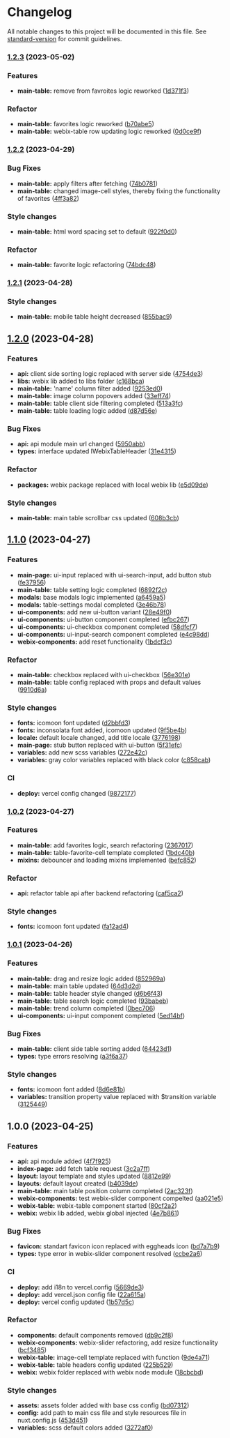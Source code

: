 # Changelog

All notable changes to this project will be documented in this file. See [standard-version](https://github.com/conventional-changelog/standard-version) for commit guidelines.

### [1.2.3](https://github.com/Yan-Doshchinskiy/webix-table/compare/v1.2.2...v1.2.3) (2023-05-02)


### Features

* **main-table:** remove from favroites logic reworked ([1d371f3](https://github.com/Yan-Doshchinskiy/webix-table/commit/1d371f359185daeeb6e67cda46d9e10edf3c82ec))


### Refactor

* **main-table:** favorites logic reworked ([b70abe5](https://github.com/Yan-Doshchinskiy/webix-table/commit/b70abe585568b50d60b64e2a6faf8107268529fc))
* **main-table:** webix-table row updating logic reworked ([0d0ce9f](https://github.com/Yan-Doshchinskiy/webix-table/commit/0d0ce9feeb3220ef0b21705db09d188720d89824))

### [1.2.2](https://github.com/Yan-Doshchinskiy/webix-table/compare/v1.2.1...v1.2.2) (2023-04-29)


### Bug Fixes

* **main-table:** apply filters after fetching ([74b0781](https://github.com/Yan-Doshchinskiy/webix-table/commit/74b078168ce3efa57c639b4a1011c8d19029f06b))
* **main-table:** changed image-cell styles, thereby fixing the functionality of favorites ([4ff3a82](https://github.com/Yan-Doshchinskiy/webix-table/commit/4ff3a8224e75886f48ee1581ed77bfd1b6b41b14))


### Style changes

* **main-table:** html word spacing set to default ([922f0d0](https://github.com/Yan-Doshchinskiy/webix-table/commit/922f0d023438e9e302754aa97ffc35749c437e2c))


### Refactor

* **main-table:** favorite logic refactoring ([74bdc48](https://github.com/Yan-Doshchinskiy/webix-table/commit/74bdc489faab31485e064ec11ef8488772a51838))

### [1.2.1](https://github.com/Yan-Doshchinskiy/webix-table/compare/v1.2.0...v1.2.1) (2023-04-28)


### Style changes

* **main-table:** mobile table height decreased ([855bac9](https://github.com/Yan-Doshchinskiy/webix-table/commit/855bac93cd5d3a6044dd1cdcac77ad326311d5cf))

## [1.2.0](https://github.com/Yan-Doshchinskiy/webix-table/compare/v1.1.0...v1.2.0) (2023-04-28)


### Features

* **api:** client side sorting logic replaced with server side ([4754de3](https://github.com/Yan-Doshchinskiy/webix-table/commit/4754de394f51bb7a340504cfaf41de22a2b8a278))
* **libs:** webix lib added to libs folder ([c168bca](https://github.com/Yan-Doshchinskiy/webix-table/commit/c168bca821ddac3fd15cd93de6c549b73e841bc5))
* **main-table:** 'name' column filter added ([9253ed0](https://github.com/Yan-Doshchinskiy/webix-table/commit/9253ed02bd846952616810c86a09063d9833a9d4))
* **main-table:** image column popovers added ([33eff74](https://github.com/Yan-Doshchinskiy/webix-table/commit/33eff7425130d17b0db0c864575a37de5cb4f729))
* **main-table:** table client side filtering completed ([513a3fc](https://github.com/Yan-Doshchinskiy/webix-table/commit/513a3fc2394ac7332bb4b97364f0aef841297076))
* **main-table:** table loading logic added ([d87d56e](https://github.com/Yan-Doshchinskiy/webix-table/commit/d87d56ebab90384223c2440a2f3996711e3dfd8f))


### Bug Fixes

* **api:** api module main url changed ([5950abb](https://github.com/Yan-Doshchinskiy/webix-table/commit/5950abb1d72430f3de6ded0e37c12eb76f25d6b8))
* **types:** interface updated IWebixTableHeader ([31e4315](https://github.com/Yan-Doshchinskiy/webix-table/commit/31e431528f3fe9f5fee71b0f55c2436c3cdd0915))


### Refactor

* **packages:** webix package replaced with local webix lib ([e5d09de](https://github.com/Yan-Doshchinskiy/webix-table/commit/e5d09deab175d160f104183765d6c7f133908868))


### Style changes

* **main-table:** main table scrollbar css updated ([608b3cb](https://github.com/Yan-Doshchinskiy/webix-table/commit/608b3cb882641c38ab14b1a9fc97cbfea518475b))

## [1.1.0](https://github.com/Yan-Doshchinskiy/webix-table/compare/v1.0.2...v1.1.0) (2023-04-27)


### Features

* **main-page:** ui-input replaced with ui-search-input, add button stub ([fe37956](https://github.com/Yan-Doshchinskiy/webix-table/commit/fe37956cc6df450f87d578e105266bd526599022))
* **main-table:** table setting logic completed ([6892f2c](https://github.com/Yan-Doshchinskiy/webix-table/commit/6892f2cc3c475585cec3986e22a164ac6a216547))
* **modals:** base modals logic implemented ([a6459a5](https://github.com/Yan-Doshchinskiy/webix-table/commit/a6459a5c11e1ff2e049db0ebcce34d5d23bf6456))
* **modals:** table-settings modal completed ([3e46b78](https://github.com/Yan-Doshchinskiy/webix-table/commit/3e46b78336e3ec5018a970d5ff558bc1c3906a03))
* **ui-components:** add new ui-button variant ([28e49f0](https://github.com/Yan-Doshchinskiy/webix-table/commit/28e49f0ba38e7fd5bcf568b097cf3baee4c03025))
* **ui-components:** ui-button component completed ([efbc267](https://github.com/Yan-Doshchinskiy/webix-table/commit/efbc26746b5147d05d13e82e6e76a41b245bb68c))
* **ui-components:** ui-checkbox component completed ([58dfcf7](https://github.com/Yan-Doshchinskiy/webix-table/commit/58dfcf74baeab7935f23241a9b373bc01996947b))
* **ui-components:** ui-input-search component completed ([e4c98dd](https://github.com/Yan-Doshchinskiy/webix-table/commit/e4c98ddc896d2588c978ab671a7b0e9357c00081))
* **webix-components:** add reset functionality ([1bdcf3c](https://github.com/Yan-Doshchinskiy/webix-table/commit/1bdcf3cd9288062d98da3b962b89e2ce21cdf796))


### Refactor

* **main-table:** checkbox replaced with ui-checkbox ([56e301e](https://github.com/Yan-Doshchinskiy/webix-table/commit/56e301e9f15473f60bf9e28ab90022232d6dc9bc))
* **main-table:** table config replaced with props and default values ([9910d6a](https://github.com/Yan-Doshchinskiy/webix-table/commit/9910d6a2f8d41d57acefb79b305353f8b64ced40))


### Style changes

* **fonts:** icomoon font updated ([d2bbfd3](https://github.com/Yan-Doshchinskiy/webix-table/commit/d2bbfd3c127101f38e1e0a41d0f4be3d84b378b5))
* **fonts:** inconsolata font added, icomoon updated ([9f5be4b](https://github.com/Yan-Doshchinskiy/webix-table/commit/9f5be4b09d61265bbdef6085b83bb98a570612fd))
* **locale:** default locale changed, add title locale ([3776198](https://github.com/Yan-Doshchinskiy/webix-table/commit/37761984f3b78f9442284d5fdd41b72d169f1f10))
* **main-page:** stub button replaced with ui-button ([5f31efc](https://github.com/Yan-Doshchinskiy/webix-table/commit/5f31efc0460cba8b382ee5749a5753011fe03e8d))
* **variables:** add new scss variables ([272e42c](https://github.com/Yan-Doshchinskiy/webix-table/commit/272e42cf450e669702664020b8ffc6e37b0f099f))
* **variables:** gray color variables replaced with black color ([c858cab](https://github.com/Yan-Doshchinskiy/webix-table/commit/c858cab42cd3b0897170c51cae08cc965dee95ff))


### CI

* **deploy:** vercel config changed ([9872177](https://github.com/Yan-Doshchinskiy/webix-table/commit/9872177895faf972b733b99e9dbdac2bb7b9abcd))

### [1.0.2](https://github.com/Yan-Doshchinskiy/webix-table/compare/v1.0.1...v1.0.2) (2023-04-27)


### Features

* **main-table:** add favorites logic, search refactoring ([2367017](https://github.com/Yan-Doshchinskiy/webix-table/commit/23670170fcd2a850431d828ecda501b018b420ff))
* **main-table:** table-favorite-cell template completed ([1bdc40b](https://github.com/Yan-Doshchinskiy/webix-table/commit/1bdc40b6428a7f9ecce68c3f99f223c51abda24c))
* **mixins:** debouncer and loading mixins implemented ([befc852](https://github.com/Yan-Doshchinskiy/webix-table/commit/befc852cf6ce72755b36f82daa1d869c334277b3))


### Refactor

* **api:** refactor table api after backend refactoring ([caf5ca2](https://github.com/Yan-Doshchinskiy/webix-table/commit/caf5ca243f8c2a549abb5cf560f09bd7cd0cb8d9))


### Style changes

* **fonts:** icomoon font updated ([fa12ad4](https://github.com/Yan-Doshchinskiy/webix-table/commit/fa12ad4eea8c1c0e382d1499d6640accac2ad417))

### [1.0.1](https://github.com/Yan-Doshchinskiy/webix-table/compare/v1.0.0...v1.0.1) (2023-04-26)


### Features

* **main-table:** drag and resize logic added ([852969a](https://github.com/Yan-Doshchinskiy/webix-table/commit/852969ad9704accb4207e8ee896da5fee26e81d1))
* **main-table:** main table updated ([64d3d2d](https://github.com/Yan-Doshchinskiy/webix-table/commit/64d3d2d2d8fc720488d64efadae28c05a6515fcc))
* **main-table:** table header style changed ([d6b6f43](https://github.com/Yan-Doshchinskiy/webix-table/commit/d6b6f434bb0909545758beb15c6f2acd0d8c7dd6))
* **main-table:** table search logic completed ([93babeb](https://github.com/Yan-Doshchinskiy/webix-table/commit/93babeb76d52b1e3c4f0e258ed69cc41bd1cdd2e))
* **main-table:** trend column completed ([0bec706](https://github.com/Yan-Doshchinskiy/webix-table/commit/0bec706538272e7874627b526ee83ced82405cdd))
* **ui-components:** ui-input component completed ([5ed14bf](https://github.com/Yan-Doshchinskiy/webix-table/commit/5ed14bf8a57add32e123ed8e2b2593fa50a801ba))


### Bug Fixes

* **main-table:** client side table sorting added ([64423d1](https://github.com/Yan-Doshchinskiy/webix-table/commit/64423d1145a4b2252d00b42215c41fa7ca486303))
* **types:** type errors resolving ([a3f6a37](https://github.com/Yan-Doshchinskiy/webix-table/commit/a3f6a37f8cf350b5e9bf71d9d03c0d8156e74a70))


### Style changes

* **fonts:** icomoon font added ([8d6e81b](https://github.com/Yan-Doshchinskiy/webix-table/commit/8d6e81be29f24af8797ed3eea7374c68885bd789))
* **variables:** transition property value replaced with $transition variable ([3125449](https://github.com/Yan-Doshchinskiy/webix-table/commit/3125449828339c0f0d38ff82d5f9319dfd2ea730))

## 1.0.0 (2023-04-25)


### Features

* **api:** api module added ([4f7f925](https://github.com/Yan-Doshchinskiy/webix-table/commit/4f7f92548685685373163d3d53fae1da3657bd92))
* **index-page:** add fetch table request ([3c2a7ff](https://github.com/Yan-Doshchinskiy/webix-table/commit/3c2a7ff0793f9beb9c93a56e8d9618f796eea630))
* **layout:** layout template and styles updated ([8812e99](https://github.com/Yan-Doshchinskiy/webix-table/commit/8812e994e329c120f0961f9d9bb3ada60406f319))
* **layouts:** default layout created ([b4039de](https://github.com/Yan-Doshchinskiy/webix-table/commit/b4039deffe677c6e5d976217ac09cfe483780d1f))
* **main-table:** main table position column completed ([2ac323f](https://github.com/Yan-Doshchinskiy/webix-table/commit/2ac323f969bce3f3392f07547f09fb034f3bacca))
* **webix-components:** test webix-slider component compelted ([aa021e5](https://github.com/Yan-Doshchinskiy/webix-table/commit/aa021e5cdd94bc53726473fda6fa1ffc64ccca72))
* **webix-table:** webix-table component started ([80cf2a2](https://github.com/Yan-Doshchinskiy/webix-table/commit/80cf2a2446d11fd4c3e52d9d2b96ce00e3ed1970))
* **webix:** webix lib added, webix global injected ([4e7b861](https://github.com/Yan-Doshchinskiy/webix-table/commit/4e7b8614c030b290fa1ac4d29f436cc9a1c6a13a))


### Bug Fixes

* **favicon:** standart favicon icon replaced with eggheads icon ([bd7a7b9](https://github.com/Yan-Doshchinskiy/webix-table/commit/bd7a7b9991cd42a6b265b81d1c8e7c2b51eed057))
* **types:** type error in webix-slider component resolved ([ccbe2a6](https://github.com/Yan-Doshchinskiy/webix-table/commit/ccbe2a60d255b04b720d58d3f05199b2b5cb7cd1))


### CI

* **deploy:** add i18n to vercel.config ([5669de3](https://github.com/Yan-Doshchinskiy/webix-table/commit/5669de32eb35d91b8c59e74e1e67aabed3a45f8a))
* **deploy:** add vercel.json config file ([22a615a](https://github.com/Yan-Doshchinskiy/webix-table/commit/22a615abd7e23df525f7c874541dba423a80df37))
* **deploy:** vercel config updated ([1b57d5c](https://github.com/Yan-Doshchinskiy/webix-table/commit/1b57d5cfce39e676919a1b2c08f9ef678609c56f))


### Refactor

* **components:** default components removed ([db9c2f8](https://github.com/Yan-Doshchinskiy/webix-table/commit/db9c2f8c0f29be8215e5a715764b6fd6f1142172))
* **webix-components:** webix-slider refactoring, add resize functionality ([bcf3485](https://github.com/Yan-Doshchinskiy/webix-table/commit/bcf3485d4cb57fcab548a4ee4bd71edca1e9101b))
* **webix-table:** image-cell template replaced with function ([9de4a71](https://github.com/Yan-Doshchinskiy/webix-table/commit/9de4a71785abb9ec95316885eb67889c460bb320))
* **webix-table:** table headers config updated ([225b529](https://github.com/Yan-Doshchinskiy/webix-table/commit/225b529cf9d5251642a540ed6826290d1e397bc5))
* **webix:** webix folder replaced with webix node module ([18cbcbd](https://github.com/Yan-Doshchinskiy/webix-table/commit/18cbcbd7958053efb3b54b17554b93fd8a4b4894))


### Style changes

* **assets:** assets folder added with base css config ([bd07312](https://github.com/Yan-Doshchinskiy/webix-table/commit/bd073125eb38615ae634628100f435522c1156b2))
* **config:** add path to main css file and style resources file in nuxt.config.js ([453d451](https://github.com/Yan-Doshchinskiy/webix-table/commit/453d451b5d5ecbf377d7c67610badf248b364a4c))
* **variables:** scss default colors added ([3272af0](https://github.com/Yan-Doshchinskiy/webix-table/commit/3272af005b5645e2067aea7cbb6968b8e265c940))

